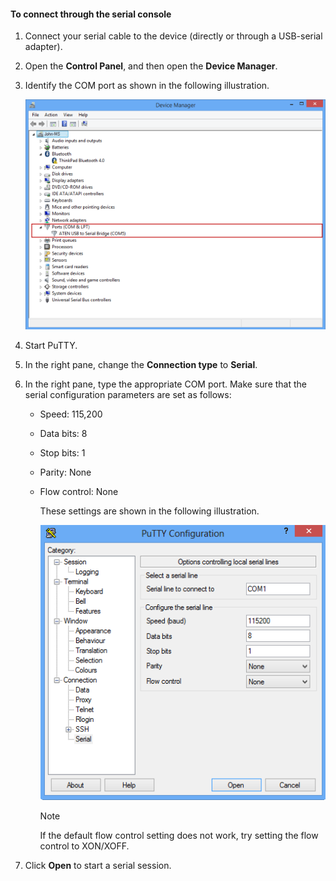 <!--author=SharS last changed: 9/17/15-->

#### To connect through the serial console
1. Connect your serial cable to the device (directly or through a USB-serial adapter).
2. Open the **Control Panel**, and then open the **Device Manager**.
3. Identify the COM port as shown in the following illustration.
   
     ![Connecting through serial console](./media/storsimple-use-putty/HCS_ConnectingDeviceS-include.png)
4. Start PuTTY. 
5. In the right pane, change the **Connection type** to **Serial**.
6. In the right pane, type the appropriate COM port. Make sure that the serial configuration parameters are set as follows:
   
   * Speed: 115,200
   * Data bits: 8
   * Stop bits: 1
   * Parity: None
   * Flow control: None
     
     These settings are shown in the following illustration.
     
     ![PuTTY settings](./media/storsimple-use-putty/HCS_PuttyConfig-include.png) 
     
     > [!NOTE]
     > If the default flow control setting does not work, try setting the flow control to XON/XOFF.
     > 
     > 
7. Click **Open** to start a serial session.

<!--HONumber=Sep16_HO4-->


